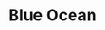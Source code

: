 ---
layout: place
title: "Blue Ocean"
permalink: /missouri/university-city/blue-ocean.html
stateAbbr: MO
stateName: Missouri
cityName: University City
seo:
  name: "Blue Ocean"
  type: Restaurant
  links: http://www.blueoceanstl.com/
description: "Blue Ocean serves delicious sushi in University City, Missouri. Try fresh Japanese dishes for a great dining experience. "
place_id: ChIJGwWfcFQ134cRQbEflNGSMg4
photos:
  - name: >-
      places/ChIJGwWfcFQ134cRQbEflNGSMg4/photos/AeeoHcImNG1LSZVGds1A2Mh0d9EcAEH24NLr1tUiB_TJX6frLhgbcmSHfdiDNCHqzDleyu5ed_yunqT8nL2FhTSUWPz4of2qvcwW1fz6kcQSVEYLZT38tRunw9lV409czQ6gSq1X4GWy89hhiV-dUdFH48uCUwZ5TtEJlJ7QTmc8KF7TazOorbmoV_fUjwO5hxo3XKJaPCBzlGVfX18TDqkKXIDjQwpCPMhcAtBTRlVOwMvTzJOhRvHV66N_BAfSt43_nynheX9UjeNg24qWht_tQJBWwuqRoZ05nFnS7XiuG-_KHw
    widthPx: 4032
    heightPx: 3024
    authorAttributions:
      - displayName: Blue Ocean
        uri: https://maps.google.com/maps/contrib/101852919360919985635
        photoUri: >-
          https://lh3.googleusercontent.com/a-/ALV-UjUxaXlKKEKaDHzM0CNHoTk8S5Kxn6ihlh6qGHHlJh_Lgt1rCMY=s100-p-k-no-mo
    flagContentUri: >-
      https://www.google.com/local/imagery/report/?cb_client=maps_api_places.places_api&image_key=!1e10!2sAF1QipMoKpwfOktlB5uHAeXdGeX4EjWrBcarLDqmXLbP&hl=en-US
    googleMapsUri: >-
      https://www.google.com/maps/place//data=!3m4!1e2!3m2!1sAF1QipMoKpwfOktlB5uHAeXdGeX4EjWrBcarLDqmXLbP!2e10!4m2!3m1!1s0x87df3554709f051b:0xe3292d1941fb141
  - name: >-
      places/ChIJGwWfcFQ134cRQbEflNGSMg4/photos/AeeoHcIsDF_pPEbUcxIa_IkWUVQN7min1OrQOBydERM45QxrH25GNqwjvWCK97pUgnNzo6qWYSS8KZwK4ubV-WfOluI8S-xgd0ppnmrAGfPkFTYG-4U_I4RO_03nzLbGd58KQd73B1I5fSWWS93C9JZZ7TVzhQ066JcJlpE_Dy21uJnSpAX7krsQz9bVSOjAlitMVxkRG-gFLUUkQbZjetcPrtpRdbJH2G9nz7edl-TA5c5av91hQIIDjWbo3keC8VGNgGg_sQxl0r_arZ4Ohd61wzzinueEXJAQWc2syrlcFrIyTg
    widthPx: 1434
    heightPx: 1046
    authorAttributions:
      - displayName: Blue Ocean
        uri: https://maps.google.com/maps/contrib/101852919360919985635
        photoUri: >-
          https://lh3.googleusercontent.com/a-/ALV-UjUxaXlKKEKaDHzM0CNHoTk8S5Kxn6ihlh6qGHHlJh_Lgt1rCMY=s100-p-k-no-mo
    flagContentUri: >-
      https://www.google.com/local/imagery/report/?cb_client=maps_api_places.places_api&image_key=!1e10!2sAF1QipMFa0JSCVu3ni0j5QP3GqOKdonlorc6bFyd2d9u&hl=en-US
    googleMapsUri: >-
      https://www.google.com/maps/place//data=!3m4!1e2!3m2!1sAF1QipMFa0JSCVu3ni0j5QP3GqOKdonlorc6bFyd2d9u!2e10!4m2!3m1!1s0x87df3554709f051b:0xe3292d1941fb141
  - name: >-
      places/ChIJGwWfcFQ134cRQbEflNGSMg4/photos/AeeoHcIiMwYSv7EZZB8Wkrig_Ij3BZvd-AbhFTo0kJ_Cf2IA06Nx8HsnWXxlUGyT_zHO80gHmsO91vLUeEhTSMnt30-bEM5KXPqQ2At3AFXrO79mdoaQ2AsqQxvewaqp6sCQlPQXLlpM9vH3pY0tQX1IcaCT19zXsFKkvgtf3BVpR5lMwnlUVs_K-IsLq3TiMQZe8bgLoPDFhadq1L6vBLo8J6E3xM8uvYCrof8vxJFgINa-Ws7KO9-Nb6fMmWHLNGJi43LoV6kV2M57fWULpz7foI71sazUNT5FgP45qEWK0ewD98Ie0Rg8GdjphYxix1oi3Gga0lPKGzkuJcx2YZsXu8Gcq-hm5zOnG8YlHcqOhzdO4m7pHLDv-XUr3c3Q9Q5c2zz8jDsihrKjMhaXyY9xXewmuOP7FOdJdS66WHr8_CZ1r2l8
    widthPx: 3000
    heightPx: 4000
    authorAttributions:
      - displayName: Wei
        uri: https://maps.google.com/maps/contrib/117921832960602609291
        photoUri: >-
          https://lh3.googleusercontent.com/a-/ALV-UjUFcC5jRoAsVvZWKK1h9HVmQ07sBsdZHgFINdq6DiWSQdLympEw=s100-p-k-no-mo
    flagContentUri: >-
      https://www.google.com/local/imagery/report/?cb_client=maps_api_places.places_api&image_key=!1e10!2sCIHM0ogKEICAgMCI6J7qjQE&hl=en-US
    googleMapsUri: >-
      https://www.google.com/maps/place//data=!3m4!1e2!3m2!1sCIHM0ogKEICAgMCI6J7qjQE!2e10!4m2!3m1!1s0x87df3554709f051b:0xe3292d1941fb141
  - name: >-
      places/ChIJGwWfcFQ134cRQbEflNGSMg4/photos/AeeoHcLWN918eC7YX-5adFGx1dmVL8wWlH6opE5oCD9j3gszpReEvxX7DnXToaSixafVEx7DBPK3Jzdx0xtYLf6jJU6StWoX1-y0rK0V576yFa8GTVgiy2lOF4-cUCfS0dGsn1DZvrusc9l7H4pvG5Y5XsP9N5tlUgzB0SY62e6BWqHYv865GJsAOpyCEtIj3o6sqwLz-XKtbYYVpMd_dpBbDAANDrcjvFNedOlzfZpaWWWztIJEPW_iXK6nZ6wR2AEMaFHA-ZR_KZ_yMjDzUczABl1RqTc2uQY5aCSIC_iEIOjA9sgZGklwmop4Hv3rBXwOgiGReQK_lQzojOQsfGRyPsR1WsZTcxTztxsy3jEVUMuNDxWItxpF0Ps5RS-c0Xb4TSIPcyFr7b_8Dmtyi7X-ZUDXmrssmrnZoknX0b1b2lT0bZ1Z
    widthPx: 3024
    heightPx: 4032
    authorAttributions:
      - displayName: Mae Santi
        uri: https://maps.google.com/maps/contrib/118240381006534588668
        photoUri: >-
          https://lh3.googleusercontent.com/a-/ALV-UjWInBlLcj47ubUXfJ5VVbv1co_NbUUa4aIxa24CvwFMKPL0lBvUug=s100-p-k-no-mo
    flagContentUri: >-
      https://www.google.com/local/imagery/report/?cb_client=maps_api_places.places_api&image_key=!1e10!2sCIHM0ogKEICAgICfxeLLrAE&hl=en-US
    googleMapsUri: >-
      https://www.google.com/maps/place//data=!3m4!1e2!3m2!1sCIHM0ogKEICAgICfxeLLrAE!2e10!4m2!3m1!1s0x87df3554709f051b:0xe3292d1941fb141
  - name: >-
      places/ChIJGwWfcFQ134cRQbEflNGSMg4/photos/AeeoHcIGbuxZKBz9Dxkl-vPw56YGPk1X5579I1OVV1LK3RwX94DRGQ4t36ihSbHmC662OejzFRafVSDywjSHsgYTa_L9PJBBFckP16o8dFoSXRPG5EzjZvM0hxq-98kG9T82Xmy4LrQRhm_VETsprq-GbcwtlksLMyCpBZPajpouSKUR1cAK2tLdbrW0Icbw7gW6Hgnad8L5r4_UIZDm6OhCo1bnTOVtnN6YrBBT2eh-QB9RajIkCpU6ABqw14wsCXsKwYa9ZsDFpeQKReKxMFQpJ7HXTmWI7WZM_oVfOCwmrfAIzGHU7xS7xFcZ17NkDu71TjlWsTDVVgmlcQzGCYSnmb-bm_6ItHArJ7g4YZeFHHSkb4LTyrumdptBhFwHpYk_KLi4XpAo5fEtUiI7KHIlqIDdgqJcTISYmKaGBqFLvWDX6ZfI
    widthPx: 1656
    heightPx: 2208
    authorAttributions:
      - displayName: Jayson Slobodzian
        uri: https://maps.google.com/maps/contrib/113799463023251482144
        photoUri: >-
          https://lh3.googleusercontent.com/a-/ALV-UjVU8N49MHduQaUfQqB-fyndW9nzmmX1qj9SKFXnEOwg6g_MnE6U=s100-p-k-no-mo
    flagContentUri: >-
      https://www.google.com/local/imagery/report/?cb_client=maps_api_places.places_api&image_key=!1e10!2sCIHM0ogKEICAgICLieWDpAE&hl=en-US
    googleMapsUri: >-
      https://www.google.com/maps/place//data=!3m4!1e2!3m2!1sCIHM0ogKEICAgICLieWDpAE!2e10!4m2!3m1!1s0x87df3554709f051b:0xe3292d1941fb141
  - name: >-
      places/ChIJGwWfcFQ134cRQbEflNGSMg4/photos/AeeoHcIyuf1YM70c2JIkPawWjCTY5nLgY7ux-fbJO8Rc35mLNC7R3M5PmDlLZlSTYEcixYCt3qk33EwA2yO0jbEM7K7GeITUyPNlnwYybXa0M8ypxo8WqBvkSo6odepgBTw-pufYpuTR0zewDL3ZmLDo3eIAmrujo-f5BWHPHYozoBy5kFc4KZ1ZKR1uXLyDLj94y1LpmkHpT0Gd7chtLrBRNSp2JrGKDPqKahTQCfeYXvIul1MWjEP11brJUB6MaZAxElivdqOsnv5o0kFj6ovocqW-SRIApzpg_e3F6x6IAum8zhd4OjZxDEnLscZx9egNLivh5wDYhjWB_BBqFNPNsHBaCqzcnukoFFcQlXswqBtvJH8Vi-2po1QLHoSbUs3OoFo_MTokA6bFjRh-Vd8HirU9V9s_MDQkHiuPZpujXc8
    widthPx: 3024
    heightPx: 4032
    authorAttributions:
      - displayName: Kenji Matsumoto
        uri: https://maps.google.com/maps/contrib/103694614709570972241
        photoUri: >-
          https://lh3.googleusercontent.com/a-/ALV-UjWKAA61C2ubloCUA28cknTYWt0TL3V5y4WTvCJrAnAWxeaQcZq70Q=s100-p-k-no-mo
    flagContentUri: >-
      https://www.google.com/local/imagery/report/?cb_client=maps_api_places.places_api&image_key=!1e10!2sCIHM0ogKEICAgIC2t52AVw&hl=en-US
    googleMapsUri: >-
      https://www.google.com/maps/place//data=!3m4!1e2!3m2!1sCIHM0ogKEICAgIC2t52AVw!2e10!4m2!3m1!1s0x87df3554709f051b:0xe3292d1941fb141
  - name: >-
      places/ChIJGwWfcFQ134cRQbEflNGSMg4/photos/AeeoHcKaJbhJ4hLgHaYD9G6UCeyzFbecy3E9X2w83D_Y8UKmhQMH0LKN0xPrA-jnzZYD7_Ldc1_Q9HbojVvFXfRr3y_gBOY5wTccOIi0FlwKrJf6gXKL9oZjrrbLD_M8tobavhdVM1KCSMMc1v8wCsGrifo0iz4Nzg2Szvvum2Rq6dfD9zeMEu1myBGrcdNEvUc78Q6fLQw5m_nj0xxqvTC0txaAcZnYrl0JRZTso8BCdmUOjaZ4fUjkVk0u5l4DlXukGyKsbFoboWlUO41SlQ_pTRAO9wRYZ8yfcykQ1OPl0KJEnA
    widthPx: 3024
    heightPx: 3021
    authorAttributions:
      - displayName: Blue Ocean
        uri: https://maps.google.com/maps/contrib/101852919360919985635
        photoUri: >-
          https://lh3.googleusercontent.com/a-/ALV-UjUxaXlKKEKaDHzM0CNHoTk8S5Kxn6ihlh6qGHHlJh_Lgt1rCMY=s100-p-k-no-mo
    flagContentUri: >-
      https://www.google.com/local/imagery/report/?cb_client=maps_api_places.places_api&image_key=!1e10!2sAF1QipOjp1-8S6mVw1dXtzDej3BmkxhqwqGmQWrfsJKE&hl=en-US
    googleMapsUri: >-
      https://www.google.com/maps/place//data=!3m4!1e2!3m2!1sAF1QipOjp1-8S6mVw1dXtzDej3BmkxhqwqGmQWrfsJKE!2e10!4m2!3m1!1s0x87df3554709f051b:0xe3292d1941fb141
  - name: >-
      places/ChIJGwWfcFQ134cRQbEflNGSMg4/photos/AeeoHcJfj1vXxI4esdkER4coL2KaECwHENjguHatj7XILJ8-JxFbwTtldMq3Ort6ChTIkmMrUQ2ouinEZzWXlp6uDvj95cWyu4nuL3_MThICv_KX1AS-8_DX7Eh3HUmVAEwu9inLGDcaF1tRVttJdeRHS-JmcLeseC6r7y9jkT7nSLT07Xe8p2UNZnVVkAPiaDcNp9TJgfCeGw-RTsGQiA7Rl57nkI6M5_ApCpWEj_qwa1Vj7P9gT8gm_feh15S8I58AuoksasFyyj7JNNLcKlynpwuv9UD_--429_V9nyxjW1R_9qolGBDeg6u-o42725hBVce3OZ9zwpJS35X2tf2OWjhodha6ukFDy0Q0u5gqth8R8Cr_pD_vaN4mZUu7iNXWBOxlIQRpvIoAl3XshOmtWX_CPGUtZCeiVKyBi8nsiDu7lZ7e
    widthPx: 3000
    heightPx: 4000
    authorAttributions:
      - displayName: Jermell Simpson
        uri: https://maps.google.com/maps/contrib/110102447074667738360
        photoUri: >-
          https://lh3.googleusercontent.com/a/ACg8ocJEyLWTRXz2F6fcOOZDgJGzWSEpxhNGBlD3ruub0SQIWvZLSA=s100-p-k-no-mo
    flagContentUri: >-
      https://www.google.com/local/imagery/report/?cb_client=maps_api_places.places_api&image_key=!1e10!2sCIHM0ogKEICAgIC73PLpowE&hl=en-US
    googleMapsUri: >-
      https://www.google.com/maps/place//data=!3m4!1e2!3m2!1sCIHM0ogKEICAgIC73PLpowE!2e10!4m2!3m1!1s0x87df3554709f051b:0xe3292d1941fb141
  - name: >-
      places/ChIJGwWfcFQ134cRQbEflNGSMg4/photos/AeeoHcJFSQxCjUjWUfH4nG71fqO-a5x5BaC1TrDE2mPnjicmUMFodZl_Y1688S8Om8JM3A2zbXyihg4RTjV8e5deEOy_qBy0aXzt2RrR88pfQyYxcdKtFcd7409HrjhjjeB0JGXTuzOgfC_HQuLjmlNekVk6w5-6Hr-RYuj7fifDbrJZV8hKhmukUJnnEAsKzc_PdIWJtx2-JKk8Um-7MXFqYB8Ra7jVX9XDHeO7kiFtOW-FKPXpXPrHUXCHdsSFwYDpECHloaA7Lyk8dr_XGVhFE1XCrCivNWnA_yq005-r722fAw
    widthPx: 1126
    heightPx: 1142
    authorAttributions:
      - displayName: Blue Ocean
        uri: https://maps.google.com/maps/contrib/101852919360919985635
        photoUri: >-
          https://lh3.googleusercontent.com/a-/ALV-UjUxaXlKKEKaDHzM0CNHoTk8S5Kxn6ihlh6qGHHlJh_Lgt1rCMY=s100-p-k-no-mo
    flagContentUri: >-
      https://www.google.com/local/imagery/report/?cb_client=maps_api_places.places_api&image_key=!1e10!2sAF1QipPY4ChkN-nwfszTwZ-z_96DaBdAnyppHSdEtBd6&hl=en-US
    googleMapsUri: >-
      https://www.google.com/maps/place//data=!3m4!1e2!3m2!1sAF1QipPY4ChkN-nwfszTwZ-z_96DaBdAnyppHSdEtBd6!2e10!4m2!3m1!1s0x87df3554709f051b:0xe3292d1941fb141
  - name: >-
      places/ChIJGwWfcFQ134cRQbEflNGSMg4/photos/AeeoHcIw6YOZ_PZ1r9nJ_lfJcN5WkaE_SSHXIglPRZ3gZwbqXbOHP5XGX1_OxwnMUqqoGK5VCAkLw-nZpjPrMq3AjqEW3vbn3qTDCreemCAImed_pHlCBbj-BA8jPYje1fNCEon_1yT0cw7-CVvkzy5tY2DX3r7mB11F7i-YfVb4pOJnP2vmdqmgSNSeoHB7VJMOKI4Je1d2HqH6G2NNCn1NrA73AlcfY5eZs7chOGLUrX9s-TkG1uEMudjFpMRtdw-Q4dm4E-w_PrnqNwFtvBBWQcz0cjmzHuaVUde6dTcIgp4zJjVh7OkRI4K-L_B34Zj0PdjmmwqZgNUNswaK9w9J-NwA89Iai1IwntyLoo_pAPGp_kGSTogK0QGux5-MyyzRZc6ra_Pw9yX5D2ZEQhTeckhwhhbRwbVt25buY-We5VDABA
    widthPx: 3468
    heightPx: 4624
    authorAttributions:
      - displayName: Lazy Titan
        uri: https://maps.google.com/maps/contrib/100277478775726167165
        photoUri: >-
          https://lh3.googleusercontent.com/a/ACg8ocI-NCZYJJ10JUvsrgnjcCqURRtffKtObW14DZJMH7y8fIRrCQ=s100-p-k-no-mo
    flagContentUri: >-
      https://www.google.com/local/imagery/report/?cb_client=maps_api_places.places_api&image_key=!1e10!2sCIHM0ogKEICAgIC71YKrSw&hl=en-US
    googleMapsUri: >-
      https://www.google.com/maps/place//data=!3m4!1e2!3m2!1sCIHM0ogKEICAgIC71YKrSw!2e10!4m2!3m1!1s0x87df3554709f051b:0xe3292d1941fb141
address: 6335 Delmar Blvd, University City, MO 63130, USA
street: 6335 Delmar Blvd
city: University City
state: MO
zip: '63130'
country: USA
neighborhood: Delmar Loop
latitude: '38.656038'
longitude: '-90.304122'
accessibility_options:
  wheelchairAccessibleParking: true
  wheelchairAccessibleEntrance: true
  wheelchairAccessibleRestroom: true
  wheelchairAccessibleSeating: true
business_status: OPERATIONAL
name: Blue Ocean
google_maps_links:
  directionsUri: >-
    https://www.google.com/maps/dir//''/data=!4m7!4m6!1m1!4e2!1m2!1m1!1s0x87df3554709f051b:0xe3292d1941fb141!3e0
  placeUri: https://maps.google.com/?cid=1023041494197449025
  writeAReviewUri: >-
    https://www.google.com/maps/place//data=!4m3!3m2!1s0x87df3554709f051b:0xe3292d1941fb141!12e1
  reviewsUri: >-
    https://www.google.com/maps/place//data=!4m4!3m3!1s0x87df3554709f051b:0xe3292d1941fb141!9m1!1b1
  photosUri: >-
    https://www.google.com/maps/place//data=!4m3!3m2!1s0x87df3554709f051b:0xe3292d1941fb141!10e5
primary_type: Japanese Restaurant
opening_hours:
  regular:
    - 'Monday: 4:00 – 8:30 PM'
    - 'Tuesday: 4:00 – 8:30 PM'
    - 'Wednesday: 4:00 – 8:30 PM'
    - 'Thursday: 4:00 – 8:30 PM'
    - 'Friday: 12:00 – 9:00 PM'
    - 'Saturday: 12:00 – 9:00 PM'
    - 'Sunday: 12:00 – 8:30 PM'
  current:
    - 'Monday: 4:00 – 8:30 PM'
    - 'Tuesday: 4:00 – 8:30 PM'
    - 'Wednesday: 4:00 – 8:30 PM'
    - 'Thursday: 4:00 – 8:30 PM'
    - 'Friday: 12:00 – 9:00 PM'
    - 'Saturday: 12:00 – 9:00 PM'
    - 'Sunday: 12:00 – 8:30 PM'
secondary_opening_hours:
  regular:
    weekdayDescriptions: null
    type: null
  current:
    weekdayDescriptions: null
    type: null
phone: (314) 726-6477
price_level: PRICE_LEVEL_MODERATE
price_range: $20 &ndash; $30
rating: '4.3'
rating_count: 0
website: http://www.blueoceanstl.com/
reviews: null
parking_options: null
payment_options: null
allow_dogs: null
curbside_pickup: null
delivery: null
dine_in: null
good_for_children: null
good_for_groups: null
good_for_sports: null
live_music: null
menu_for_children: null
outdoor_seating: null
reservable: null
restroom: null
serves_beer: null
serves_breakfast: null
serves_brunch: null
serves_cocktails: null
serves_coffee: null
serves_dinner: null
serves_dessert: null
serves_lunch: null
serves_vegetarian_food: null
serves_wine: null
takeout: null
update_category: essentials
summary: null

---